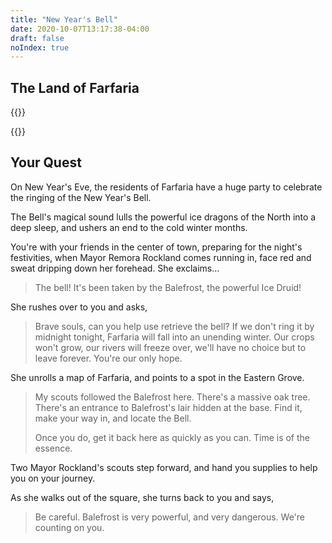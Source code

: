 ```yaml
---
title: "New Year's Bell"
date: 2020-10-07T13:17:38-04:00
draft: false
noIndex: true
---
```


## The Land of Farfaria

{{<farfaria>}}

{{<maps href="/downloads/map.pdf">}}


## Your Quest

On New Year's Eve, the residents of Farfaria have a huge party to celebrate the ringing of the New Year's Bell.

The Bell's magical sound lulls the powerful ice dragons of the North into a deep sleep, and ushers an end to the cold winter months.

You're with your friends in the center of town, preparing for the night's festivities, when Mayor Remora Rockland comes running in, face red and sweat dripping down her forehead. She exclaims...

> The bell! It's been taken by the Balefrost, the powerful Ice Druid!

She rushes over to you and asks,

> Brave souls, can you help use retrieve the bell? If we don't ring it by midnight tonight, Farfaria will fall into an unending winter. Our crops won't grow, our rivers will freeze over, we'll have no choice but to leave forever. You're our only hope.

She unrolls a map of Farfaria, and points to a spot in the Eastern Grove.

> My scouts followed the Balefrost here. There's a massive oak tree. There's an entrance to Balefrost's lair hidden at the base. Find it, make your way in, and locate the Bell.
>
> Once you do, get it back here as quickly as you can. Time is of the essence.

Two Mayor Rockland's scouts step forward, and hand you supplies to help you on your journey.

As she walks out of the square, she turns back to you and says,

> Be careful. Balefrost is very powerful, and very dangerous. We're counting on you.